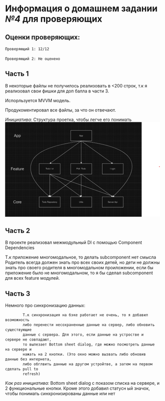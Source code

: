 # Информация о домашнем задании *№4* для проверяющих


## Оценки проверяющих:

    Проверяющий 1: 12/12

    Проверяющий 2: Не оценено


## Часть 1

В некоторые файлы не получилось реализовать в <200 строк, т.к я реализовал свои
фишки для доп балла в части 3.

Испорльзуется MVVM модель.

Продукоментировал все файлы, за что он отвечают.

*Инициатива:*
Структура проетка, чтобы легче его понимать
![Структура проетка](https://github.com/Mobile-Developement-School-23/android-todo-app-romiusse/blob/master/ProjectStructure.png)



## Часть 2

В проекте реализовал межмодульный DI с помощью Component Dependencies

Т.к приложение многомодальное, то делать subcomponent нет смысла
Родитель всегда должен знать про всех своих детей, но дети не должны
знать про своего родителя в многомодальном проиложении, если бы приложение
было не многомодальном, то я бы сделал subcomponent для всех feature модулей.


## Часть 3

Немного про синхронизацию данных:

            Т.к синхронизация на бэке работает не очень, то я добавил возможность
            либо перенести несохраненные данные на сервер, либо обновить существующие
            данные с сервера. Для этого, если данные на устростве и сервере не совпадают,
            то вылезает Bottom sheet dialog, где можно посмотреть данные на сервере и
            нажать на 2 кнопки. (Это окно можно вызвать либо обновив данные без интернета,
            либо обглвить данные на другом устройтве, а затем на первом сделать pull to
            refresh)

*Как раз инициатива:*
Bottom sheet dialog c показом списка на сервере, и 2 функциональные кнопки.
Кроме этого добавил статусн ый значок, чтобы понимать синхронизированы данные или нет